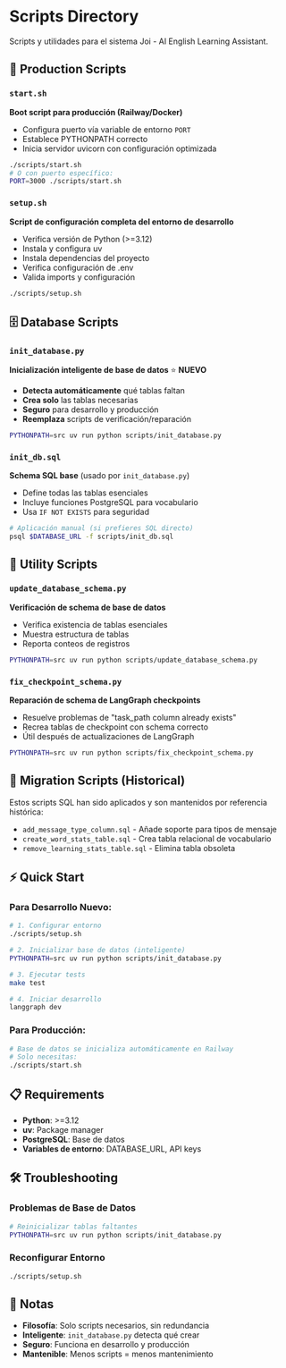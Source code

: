 # Scripts Directory

Scripts y utilidades para el sistema Joi - AI English Learning Assistant.

## 🚀 Production Scripts

### `start.sh`
**Boot script para producción (Railway/Docker)**
- Configura puerto vía variable de entorno `PORT`
- Establece PYTHONPATH correcto
- Inicia servidor uvicorn con configuración optimizada

```bash
./scripts/start.sh
# O con puerto específico:
PORT=3000 ./scripts/start.sh
```

### `setup.sh`
**Script de configuración completa del entorno de desarrollo**
- Verifica versión de Python (>=3.12)
- Instala y configura uv
- Instala dependencias del proyecto
- Verifica configuración de .env
- Valida imports y configuración

```bash
./scripts/setup.sh
```

## 🗄️ Database Scripts

### `init_database.py`
**Inicialización inteligente de base de datos** ⭐ **NUEVO**
- **Detecta automáticamente** qué tablas faltan
- **Crea solo** las tablas necesarias
- **Seguro** para desarrollo y producción
- **Reemplaza** scripts de verificación/reparación

```bash
PYTHONPATH=src uv run python scripts/init_database.py
```

### `init_db.sql`
**Schema SQL base** (usado por `init_database.py`)
- Define todas las tablas esenciales
- Incluye funciones PostgreSQL para vocabulario
- Usa `IF NOT EXISTS` para seguridad

```bash
# Aplicación manual (si prefieres SQL directo)
psql $DATABASE_URL -f scripts/init_db.sql
```

## 🔧 Utility Scripts

### `update_database_schema.py`
**Verificación de schema de base de datos**
- Verifica existencia de tablas esenciales
- Muestra estructura de tablas
- Reporta conteos de registros

```bash
PYTHONPATH=src uv run python scripts/update_database_schema.py
```

### `fix_checkpoint_schema.py`
**Reparación de schema de LangGraph checkpoints**
- Resuelve problemas de "task_path column already exists"
- Recrea tablas de checkpoint con schema correcto
- Útil después de actualizaciones de LangGraph

```bash
PYTHONPATH=src uv run python scripts/fix_checkpoint_schema.py
```

## 📁 Migration Scripts (Historical)

Estos scripts SQL han sido aplicados y son mantenidos por referencia histórica:

- `add_message_type_column.sql` - Añade soporte para tipos de mensaje
- `create_word_stats_table.sql` - Crea tabla relacional de vocabulario
- `remove_learning_stats_table.sql` - Elimina tabla obsoleta

## ⚡ Quick Start

### Para Desarrollo Nuevo:
```bash
# 1. Configurar entorno
./scripts/setup.sh

# 2. Inicializar base de datos (inteligente)
PYTHONPATH=src uv run python scripts/init_database.py

# 3. Ejecutar tests
make test

# 4. Iniciar desarrollo
langgraph dev
```

### Para Producción:
```bash
# Base de datos se inicializa automáticamente en Railway
# Solo necesitas:
./scripts/start.sh
```

## 📋 Requirements

- **Python**: >=3.12
- **uv**: Package manager
- **PostgreSQL**: Base de datos
- **Variables de entorno**: DATABASE_URL, API keys

## 🛠️ Troubleshooting

### Problemas de Base de Datos
```bash
# Reinicializar tablas faltantes
PYTHONPATH=src uv run python scripts/init_database.py
```

### Reconfigurar Entorno
```bash
./scripts/setup.sh
```

## 📝 Notas

- **Filosofía**: Solo scripts necesarios, sin redundancia
- **Inteligente**: `init_database.py` detecta qué crear
- **Seguro**: Funciona en desarrollo y producción
- **Mantenible**: Menos scripts = menos mantenimiento 